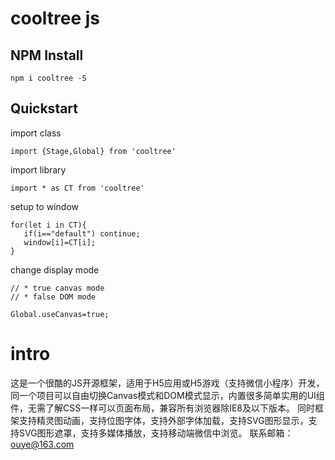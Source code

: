 # cooltree js


NPM Install
-------
```
npm i cooltree -S
```

Quickstart
----------
import class
```
import {Stage,Global} from 'cooltree'
```
import library
```
import * as CT from 'cooltree'
```
setup to window
```
for(let i in CT){
   if(i=="default") continue;
   window[i]=CT[i];
}
```
change display mode
```
// * true canvas mode
// * false DOM mode

Global.useCanvas=true;
```

# intro
这是一个很酷的JS开源框架，适用于H5应用或H5游戏（支持微信小程序）开发，同一个项目可以自由切换Canvas模式和DOM模式显示，内置很多简单实用的UI组件，无需了解CSS一样可以页面布局，兼容所有浏览器除IE8及以下版本。  同时框架支持精灵图动画，支持位图字体，支持外部字体加载，支持SVG图形显示，支持SVG图形遮罩，支持多媒体播放，支持移动端微信中浏览。  联系邮箱：ouye@163.com
